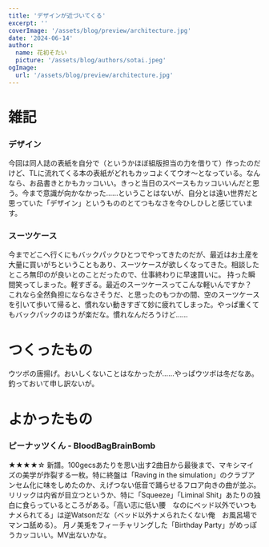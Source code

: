 ```yaml
---
title: 'デザインが近づいてくる'
excerpt: ''
coverImage: '/assets/blog/preview/architecture.jpg'
date: '2024-06-14'
author:
  name: 花初そたい
  picture: '/assets/blog/authors/sotai.jpeg'
ogImage:
  url: '/assets/blog/preview/architecture.jpg'
---
```

# 雑記

### デザイン
今回は同人誌の表紙を自分で（というかほぼ組版担当の力を借りて）作ったのだけど、TLに流れてくる本の表紙がどれもカッコよくてウオ～となっている。なんなら、お品書きとかもカッコいい。きっと当日のスペースもカッコいいんだと思う。今まで意識が向かなかった……ということはないが、自分とは遠い世界だと思っていた「デザイン」というもののとてつもなさを今ひしひしと感じています。

### スーツケース
今までどこへ行くにもバックパックひとつでやってきたのだが、最近はお土産を大量に買いがちということもあり、スーツケースが欲しくなってきた。相談したところ無印のが良いとのことだったので、仕事終わりに早速買いに。
持った瞬間笑ってしまった。軽すぎる。最近のスーツケースってこんな軽いんですか？　これなら全然負担にならなさそうだ、と思ったのもつかの間、空のスーツケースを引いて歩いて帰ると、慣れない動きすぎて妙に疲れてしまった。やっぱ重くてもバックパックのほうが楽だな。慣れなんだろうけど……

# つくったもの
ウツボの唐揚げ。おいしくないことはなかったが……やっぱウツボは冬だなあ。釣っておいて申し訳ないが。

# よかったもの
### ピーナッツくん - BloodBagBrainBomb
★★★★☆
新譜。100gecsあたりを思い出す2曲目から最後まで、マキシマイズの美学が炸裂する一枚。特に終盤は「Raving in the simulation」のクラブアンセム化に味をしめたのか、えげつない低音で踊らせるフロア向きの曲が並ぶ。
リリックは内省が目立つというか、特に「Squeeze」「Liminal Shit」あたりの独白に食らっているところがある。「高い志に低い腰　なのにベッド以外でいつもナメられてる」は逆Watsonだな（ベッド以外ナメられたくない俺　お風呂場でマンコ舐める）。
月ノ美兎をフィーチャリングした「Birthday Party」がめっぽうカッコいい。MV出ないかな。
